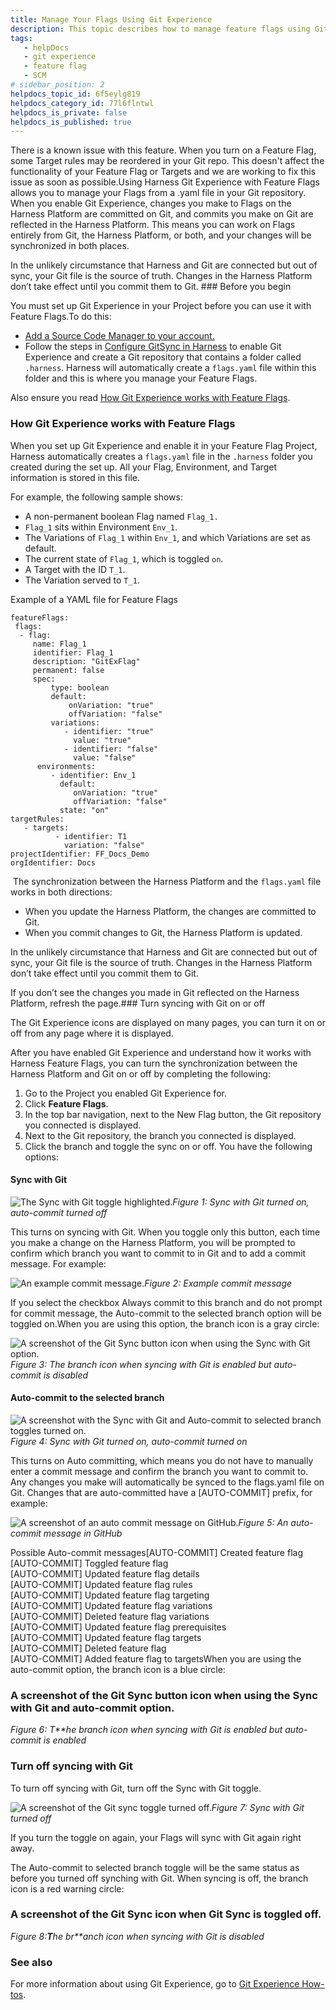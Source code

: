 ```yaml
---
title: Manage Your Flags Using Git Experience
description: This topic describes how to manage feature flags using Git experience.
tags: 
   - helpDocs
   - git experience
   - feature flag
   - SCM
# sidebar_position: 2
helpdocs_topic_id: 6f5eylg819
helpdocs_category_id: 77l6flntwl
helpdocs_is_private: false
helpdocs_is_published: true
---
```


There is a known issue with this feature. When you turn on a Feature Flag, some Target rules may be reordered in your Git repo. This doesn't affect the functionality of your Feature Flag or Targets and we are working to fix this issue as soon as possible.Using Harness Git Experience with Feature Flags allows you to manage your Flags from a .yaml file in your Git repository. When you enable Git Experience, changes you make to Flags on the Harness Platform are committed on Git, and commits you make on Git are reflected in the Harness Platform. This means you can work on Flags entirely from Git, the Harness Platform, or both, and your changes will be synchronized in both places. 

In the unlikely circumstance that Harness and Git are connected but out of sync, your Git file is the source of truth. Changes in the Harness Platform don’t take effect until you commit them to Git. ### Before you begin

You must set up Git Experience in your Project before you can use it with Feature Flags.To do this:

* [Add a Source Code Manager to your account.](/article/p92awqts2x-add-source-code-managers)
* Follow the steps in [Configure GitSync in Harness](/article/xl028jo9jk-git-experience-overview) to enable Git Experience and create a Git repository that contains a folder called `.harness`. Harness will automatically create a `flags.yaml` file within this folder and this is where you manage your Feature Flags.

Also ensure you read [How Git Experience works with Feature Flags](#how-git-experience-works-with-feature-flags). 

### How Git Experience works with Feature Flags

When you set up Git Experience and enable it in your Feature Flag Project, Harness automatically creates a `flags.yaml` file in the `.harness` folder you created during the set up. All your Flag, Environment, and Target information is stored in this file. 

For example, the following sample shows:

* A non-permanent boolean Flag named `Flag_1.`
* `Flag_1` sits within Environment `Env_1`.
* The Variations of `Flag_1` within `Env_1`, and which Variations are set as default.
* The current state of `Flag_1`, which is toggled `on`.
* A Target with the ID `T_1`.
* The Variation served to `T_1`.

Example of a YAML file for Feature Flags
```
featureFlags:  
 flags:  
  - flag:   
     name: Flag_1  
     identifier: Flag_1   
     description: "GitExFlag"   
     permanent: false   
     spec:   
         type: boolean   
         default:  
             onVariation: "true"   
             offVariation: "false"  
         variations:  
            - identifier: "true"  
              value: "true"   
            - identifier: "false"   
              value: "false"     
      environments:   
         - identifier: Env_1   
           default:  
              onVariation: "true"   
              offVariation: "false"  
           state: "on"  
targetRules:  
   - targets:   
          - identifier: T1  
            variation: "false"   
projectIdentifier: FF_Docs_Demo  
orgIdentifier: Docs
```
 The synchronization between the Harness Platform and the `flags.yaml` file works in both directions:

* When you update the Harness Platform, the changes are committed to Git.
* When you commit changes to Git, the Harness Platform is updated.

In the unlikely circumstance that Harness and Git are connected but out of sync, your Git file is the source of truth. Changes in the Harness Platform don’t take effect until you commit them to Git. 

If you don’t see the changes you made in Git reflected on the Harness Platform, refresh the page.### Turn syncing with Git on or off

The Git Experience icons are displayed on many pages, you can turn it on or off from any page where it is displayed.

After you have enabled Git Experience and understand how it works with Harness Feature Flags, you can turn the synchronization between the Harness Platform and Git on or off by completing the following: 

1. Go to the Project you enabled Git Experience for.
2. Click **Feature Flags**.
3. In the top bar navigation, next to the New Flag button, the Git repository you connected is displayed.
4. Next to the Git repository, the branch you connected is displayed.
5. Click the branch and toggle the sync on or off. You have the following options:

#### Sync with Git

![The Sync with Git toggle highlighted.](https://files.helpdocs.io/kw8ldg1itf/articles/6f5eylg819/1659363427347/sffdw-fc-7-a-8-i-6-h-tf-nwtcl-7-xwsww-1-lwvn-vo-1-s-2-cb-gqx-0-c-2-wub-orvv-9-tv-6-nvsfgkzy-s-d-k-zkpat-mw-ae-nsvfv-wq-f-56-ruj-3-ok-ov-skhf-3-pr-smzcxc-zhb-dxp-b-4-zf-0-f-jo-uxue-413-jtasfsw-7-wsptog-zmp-rfl-8)*Figure 1: Sync with Git turned on, auto-commit turned off*

This turns on syncing with Git. When you toggle only this button, each time you make a change on the Harness Platform, you will be prompted to confirm which branch you want to commit to in Git and to add a commit message. For example: 

![An example commit message. ](https://files.helpdocs.io/kw8ldg1itf/articles/6f5eylg819/1659363433369/lgkc-k-0-cpp-qlv-ul-9-qx-amsj-gs-7-rczgs-ny-g-1-iw-pvv-lkcchxazh-hho-wjm-6-mm-9-ilapf-73-ep-a-3-j-dqp-sdga-1-f-5-zlu-gf-2-q-vadm-chxoc-l-2-ds-6-qm-6-d-cepqol-nif-pq-mo-ze-vs-8-wk-fwpm-62-ot-kj-l-8-jbgmqhoi-r-3-u)*Figure 2: Example commit message*

If you select the checkbox Always commit to this branch and do not prompt for commit message, the Auto-commit to the selected branch option will be toggled on.When you are using this option, the branch icon is a gray circle:

![A screenshot of the Git Sync button icon when using the Sync with Git option.](https://files.helpdocs.io/kw8ldg1itf/articles/6f5eylg819/1659363420475/a-5-hsm-crm-k-937-o-r-8-xlfrxbu-2-i-9-bqqu-5-pho-oz-9-k-w-oc-ju-1-j-08-d-ho-cok-ntj-kod-cy-18-m-9-yd-ryio-8-ml-qp-n-6-cf-ufeddsb-7-c-o-4-r-0-vxe-2-xpqebf-ihy-yo-zk-yu-9-gl-j-0-ajt-54-v-ug-lq-7-ows-mkm-i-pd-olxgbms-lx-3-g)*Figure 3: The branch icon when syncing with Git is enabled but auto-commit is disabled*

#### Auto-commit to the selected branch

![A screenshot with the Sync with Git and Auto-commit to selected branch toggles turned on.](https://files.helpdocs.io/kw8ldg1itf/articles/6f5eylg819/1659363404738/va-stek-lvws-pbfsucq-m-jvm-v-b-7-jxqq-ycg-1-q-3-sgrw-s-2-q-rv-5-mpztz-xn-jnx-46-w-6-j-amizx-icxxb-q-6-h-8-qs-ls-rti-vyioawv-1-v-0-am-0-yk-ft-llkpmzmokk-g-mhpo-71-j-nkw-ogq-m-7-vf-9-ks-mnbit-b-z-2-tr-8-ni-znfs)*Figure 4: Sync with Git turned on, auto-commit turned on*

This turns on Auto committing, which means you do not have to manually enter a commit message and confirm the branch you want to commit to. Any changes you make will automatically be synced to the flags.yaml file on Git. Changes that are auto-committed have a [AUTO-COMMIT] prefix, for example:

![A screenshot of an auto commit message on GitHub. ](https://files.helpdocs.io/kw8ldg1itf/articles/6f5eylg819/1659363397830/i-n-57-k-2-qu-6-trdas-mq-7-gt-efcga-5-g-hi-l-1-zm-unrvr-x-4-bt-xv-pgm-ns-ks-ldcow-gok-gadwa-cyqptf-qw-h-67-qh-wvu-8-djrj-sssqj-3-h-vh-2-byj-zj-78-f-y-82-c-btst-s-mcn-88-jh-2-l-w-3-wq-n-3318-akzafb-d-61-tu-tj-nfidv-w-0-q)*Figure 5: An auto-commit message in GitHub*

Possible Auto-commit messages[AUTO-COMMIT] Created feature flag  
[AUTO-COMMIT] Toggled feature flag  
[AUTO-COMMIT] Updated feature flag details  
[AUTO-COMMIT] Updated feature flag rules  
[AUTO-COMMIT] Updated feature flag targeting  
[AUTO-COMMIT] Updated feature flag variations  
[AUTO-COMMIT] Deleted feature flag variations  
[AUTO-COMMIT] Updated feature flag prerequisites  
[AUTO-COMMIT] Updated feature flag targets  
[AUTO-COMMIT] Deleted feature flag  
[AUTO-COMMIT] Added feature flag to targetsWhen you are using the auto-commit option, the branch icon is a blue circle:

### A screenshot of the Git Sync button icon when using the Sync with Git and auto-commit option.

*Figure 6:* *T**he branch icon when syncing with Git is enabled but auto-commit is enabled*

### Turn off syncing with Git

To turn off syncing with Git, turn off the Sync with Git toggle. 

![A screenshot of the Git sync toggle turned off. ](https://files.helpdocs.io/kw8ldg1itf/articles/6f5eylg819/1659363378146/tb-y-8-k-0-se-v-a-6-z-vhehj-tx-5-dxgk-gs-5-tz-cqn-7-oqf-67-q-60-qr-yjb-3-k-os-dlgnse-8-b-y-b-9-ieq-8-i-9-fv-2-h-64-y-8-s-5-iqbs-6-lqyezxu-m-5-v-oq-kz-5-l-peqel-40-x-3-v-pun-sfi-25-vz-pzt-51-d-9-eh-d-4-gk-7-hb-xg-jo-9-c-6-uj-u)*Figure 7: Sync with Git turned off*

If you turn the toggle on again, your Flags will sync with Git again right away. 

The Auto-commit to selected branch toggle will be the same status as before you turned off synching with Git. When syncing is off, the branch icon is a red warning circle:

### A screenshot of the Git Sync icon when Git Sync is toggled off.

*Figure 8:**T**he br**anch icon when syncing with Git is disabled*

### See also

For more information about using Git Experience, go to [Git Experience How-tos](/article/soavr3jh0i-git-experience-how-tos).

